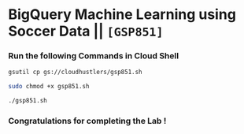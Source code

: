 # BigQuery Machine Learning using Soccer Data || `[GSP851]`

### Run the following Commands in Cloud Shell

```bash
gsutil cp gs://cloudhustlers/gsp851.sh

sudo chmod +x gsp851.sh

./gsp851.sh
```

### Congratulations for completing the Lab !